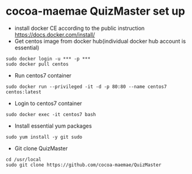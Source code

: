 # cocoa-maemae QuizMaster set up

* install docker CE according to the public instruction<br>
https://docs.docker.com/install/
* Get centos image from docker hub(individual docker hub account is essential)
```
sudo docker login -u *** -p ***
sudo docker pull centos
```
* Run centos7 container
```
sudo docker run --privileged -it -d -p 80:80 --name centos7 centos:latest
```
* Login to centos7 container
```
sudo docker exec -it centos7 bash
```
* Install essential yum packages
```
sudo yum install -y git sudo
```
* Git clone QuizMaster
```
cd /usr/local
sudo git clone https://github.com/cocoa-maemae/QuizMaster
```
